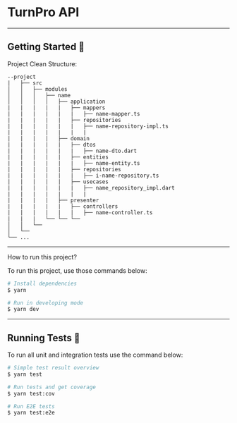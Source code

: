 # TurnPro API

---

## Getting Started 🚀

Project Clean Structure:

```
--project
|   ├── src
│   │   ├── modules
│   │   │   ├── name
│   │   │   │   ├── application
|   |   |   |   |   ├── mappers
|   |   |   |   |   |   ├── name-mapper.ts
|   |   |   |   |   ├── repositories
|   |   |   |   |   |   ├── name-repository-impl.ts
|   |   |   |   |   |   |
|   |   |   |   ├── domain
|   |   |   |   |   ├── dtos
|   |   |   |   |   |   ├── name-dto.dart
|   |   |   |   |   ├── entities
|   |   |   |   |   |   ├── name-entity.ts
|   |   |   |   |   ├── repositories
|   |   |   |   |   |   ├── i-name-repository.ts
|   |   |   |   |   ├── usecases
|   |   |   |   |   |   ├── name_repository_impl.dart
|   |   |   |   |   |   |
|   |   |   |   ├── presenter
|   |   |   |   |   ├── controllers
|   |   |   |   |   |   ├── name-controller.ts
|   |   |   └── └── └──
│   │   └── 
│   └──  
└── ...
```

---

How to run this project?

To run this project, use those commands below:

```sh
# Install dependencies
$ yarn

# Run in developing mode
$ yarn dev
```

---

## Running Tests 🧪

To run all unit and integration tests use the command below:

```sh
# Simple test result overview
$ yarn test

# Run tests and get coverage
$ yarn test:cov

# Run E2E tests
$ yarn test:e2e
```